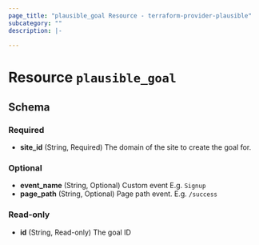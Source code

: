 ```yaml
---
page_title: "plausible_goal Resource - terraform-provider-plausible"
subcategory: ""
description: |-
  
---
```


# Resource `plausible_goal`





## Schema

### Required

- **site_id** (String, Required) The domain of the site to create the goal for.

### Optional

- **event_name** (String, Optional) Custom event E.g. `Signup`
- **page_path** (String, Optional) Page path event. E.g. `/success`

### Read-only

- **id** (String, Read-only) The goal ID


